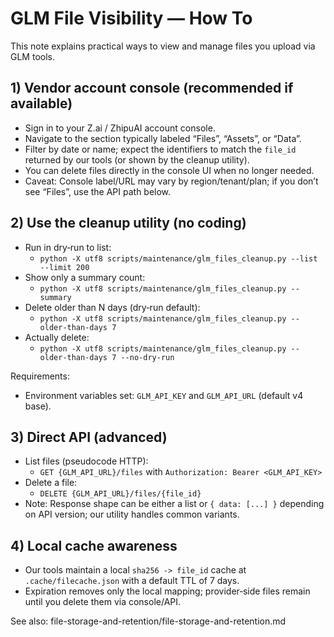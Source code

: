 # GLM File Visibility — How To

This note explains practical ways to view and manage files you upload via GLM tools.

## 1) Vendor account console (recommended if available)
- Sign in to your Z.ai / ZhipuAI account console.
- Navigate to the section typically labeled “Files”, “Assets”, or “Data”.
- Filter by date or name; expect the identifiers to match the `file_id` returned by our tools (or shown by the cleanup utility).
- You can delete files directly in the console UI when no longer needed.
- Caveat: Console label/URL may vary by region/tenant/plan; if you don’t see “Files”, use the API path below.

## 2) Use the cleanup utility (no coding)
- Run in dry‑run to list:
  - `python -X utf8 scripts/maintenance/glm_files_cleanup.py --list --limit 200`
- Show only a summary count:
  - `python -X utf8 scripts/maintenance/glm_files_cleanup.py --summary`
- Delete older than N days (dry‑run default):
  - `python -X utf8 scripts/maintenance/glm_files_cleanup.py --older-than-days 7`
- Actually delete:
  - `python -X utf8 scripts/maintenance/glm_files_cleanup.py --older-than-days 7 --no-dry-run`

Requirements:
- Environment variables set: `GLM_API_KEY` and `GLM_API_URL` (default v4 base).

## 3) Direct API (advanced)
- List files (pseudocode HTTP):
  - `GET {GLM_API_URL}/files` with `Authorization: Bearer <GLM_API_KEY>`
- Delete a file:
  - `DELETE {GLM_API_URL}/files/{file_id}`
- Note: Response shape can be either a list or `{ data: [...] }` depending on API version; our utility handles common variants.

## 4) Local cache awareness
- Our tools maintain a local `sha256 -> file_id` cache at `.cache/filecache.json` with a default TTL of 7 days.
- Expiration removes only the local mapping; provider‑side files remain until you delete them via console/API.

See also: file-storage-and-retention/file-storage-and-retention.md

